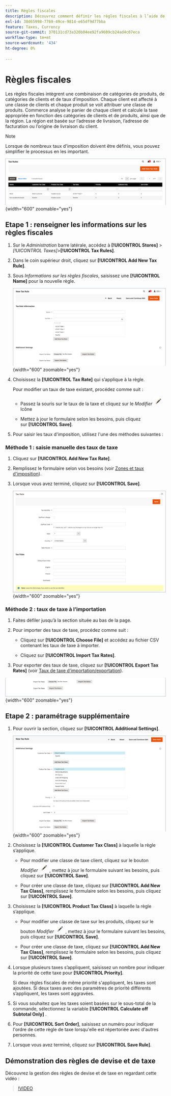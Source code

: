 ```yaml
---
title: Règles fiscales
description: Découvrez comment définir les règles fiscales à l’aide de la classe de produits, de la classe de clients et du taux d’imposition.
exl-id: 38d65998-7769-49ce-9814-e65df9d77bba
feature: Taxes, Currency
source-git-commit: 370131cd73a320b04ee92fa9609cb24ad4c07eca
workflow-type: tm+mt
source-wordcount: '434'
ht-degree: 0%

---
```


# Règles fiscales

Les règles fiscales intègrent une combinaison de catégories de produits, de catégories de clients et de taux d’imposition. Chaque client est affecté à une classe de clients et chaque produit se voit attribuer une classe de produits. Commerce analyse le panier de chaque client et calcule la taxe appropriée en fonction des catégories de clients et de produits, ainsi que de la région. La région est basée sur l’adresse de livraison, l’adresse de facturation ou l’origine de livraison du client.

>[!NOTE]
>
>Lorsque de nombreux taux d&#39;imposition doivent être définis, vous pouvez simplifier le processus en les important.

![Règles fiscales](./assets/tax-rules.png){width="600" zoomable="yes"}

## Etape 1 : renseigner les informations sur les règles fiscales

1. Sur le _Administration_ barre latérale, accédez à **[!UICONTROL Stores]** > _[!UICONTROL Taxes]_>**[!UICONTROL Tax Rules]**.

1. Dans le coin supérieur droit, cliquez sur **[!UICONTROL Add New Tax Rule]**.

1. Sous _Informations sur les règles fiscales_, saisissez une **[!UICONTROL Name]** pour la nouvelle règle.

   ![Informations sur les règles fiscales](./assets/tax-rule-information.png){width="600" zoomable="yes"}

1. Choisissez la **[!UICONTROL Tax Rate]** qui s’applique à la règle.

   Pour modifier un taux de taxe existant, procédez comme suit :

   - Passez la souris sur le taux de la taxe et cliquez sur le _Modifier_ ![Icône Crayon](../assets/icon-edit-pencil.png) Icône

   - Mettez à jour le formulaire selon les besoins, puis cliquez sur **[!UICONTROL Save]**.

1. Pour saisir les taux d&#39;imposition, utilisez l&#39;une des méthodes suivantes :

### Méthode 1 : saisie manuelle des taux de taxe

1. Cliquez sur **[!UICONTROL Add New Tax Rate]**.

1. Remplissez le formulaire selon vos besoins (voir [Zones et taux d&#39;imposition](tax-zones-rates.md)).

1. Lorsque vous avez terminé, cliquez sur **[!UICONTROL Save]**.

   ![Nouveau taux d&#39;imposition](./assets/tax-rate-create-new.png){width="600" zoomable="yes"}

### Méthode 2 : taux de taxe à l’importation

1. Faites défiler jusqu’à la section située au bas de la page.

1. Pour importer des taux de taxe, procédez comme suit :

   - Cliquez sur **[!UICONTROL Choose File]** et accédez au fichier CSV contenant les taux de taxe à importer.

   - Cliquez sur **[!UICONTROL Import Tax Rates]**.

1. Pour exporter des taux de taxe, cliquez sur **[!UICONTROL Export Tax Rates]** (voir [Taux de taxe d’importation/exportation](../systems/data-transfer-tax-rates.md)).

![Importer/exporter des taux de taxe](./assets/tax-rule-new-import-export.png){width="600" zoomable="yes"}

## Etape 2 : paramétrage supplémentaire

1. Pour ouvrir la section, cliquez sur **[!UICONTROL Additional Settings]**.

   ![Paramètres supplémentaires pour la règle de taxe](./assets/tax-class-additional-settings.png){width="600" zoomable="yes"}

1. Choisissez la **[!UICONTROL Customer Tax Class]** à laquelle la règle s’applique.

   - Pour modifier une classe de taxe client, cliquez sur le bouton _Modifier_ ![Icône Crayon](../assets/icon-edit-pencil.png) , mettez à jour le formulaire suivant les besoins, puis cliquez sur **[!UICONTROL Save]**.

   - Pour créer une classe de taxe, cliquez sur **[!UICONTROL Add New Tax Class]**, remplissez le formulaire selon les besoins, puis cliquez sur **[!UICONTROL Save]**.

1. Choisissez la **[!UICONTROL Product Tax Class]** à laquelle la règle s’applique.

   - Pour modifier une classe de taxe sur les produits, cliquez sur le bouton _Modifier_ ![Icône Crayon](../assets/icon-edit-pencil.png) , mettez à jour le formulaire suivant les besoins, puis cliquez sur **[!UICONTROL Save]**.

   - Pour créer une classe de taxe, cliquez sur **[!UICONTROL Add New Tax Class]**, remplissez le formulaire selon les besoins, puis cliquez sur **[!UICONTROL Save]**.

1. Lorsque plusieurs taxes s’appliquent, saisissez un nombre pour indiquer la priorité de cette taxe pour **[!UICONTROL Priority]**.

   Si deux règles fiscales de même priorité s&#39;appliquent, les taxes sont ajoutées. Si deux taxes avec des paramètres de priorité différents s’appliquent, les taxes sont aggravées.

1. Si vous souhaitez que les taxes soient basées sur le sous-total de la commande, sélectionnez la variable **[!UICONTROL Calculate off Subtotal Only]** .

1. Pour **[!UICONTROL Sort Order]**, saisissez un numéro pour indiquer l&#39;ordre de cette règle de taxe lorsqu&#39;elle est répertoriée avec d&#39;autres personnes.

1. Lorsque vous avez terminé, cliquez sur **[!UICONTROL Save Rule]**.

## Démonstration des règles de devise et de taxe

Découvrez la gestion des règles de devise et de taxe en regardant cette vidéo :

>[!VIDEO](https://video.tv.adobe.com/v/343657/?quality=12)
